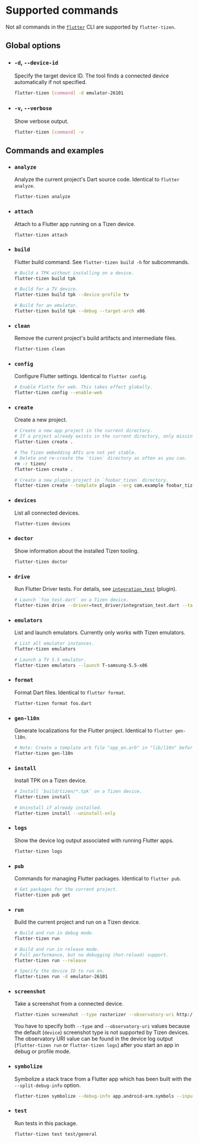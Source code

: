 # Supported commands

Not all commands in the [`flutter`](https://flutter.dev/docs/reference/flutter-cli) CLI are supported by `flutter-tizen`.

## Global options

- ### `-d`, `--device-id`

  Specify the target device ID. The tool finds a connected device automatically if not specified.

  ```sh
  flutter-tizen [command] -d emulator-26101
  ```

- ### `-v`, `--verbose`

  Show verbose output.

  ```sh
  flutter-tizen [command] -v
  ```

## Commands and examples

- ### `analyze`

  Analyze the current project's Dart source code. Identical to `flutter analyze`.

  ```sh
  flutter-tizen analyze
  ```

- ### `attach`

  Attach to a Flutter app running on a Tizen device.

  ```sh
  flutter-tizen attach
  ```

- ### `build`

  Flutter build command. See `flutter-tizen build -h` for subcommands.

  ```sh
  # Build a TPK without installing on a device.
  flutter-tizen build tpk

  # Build for a TV device.
  flutter-tizen build tpk --device-profile tv

  # Build for an emulator.
  flutter-tizen build tpk --debug --target-arch x86
  ```

- ### `clean`

  Remove the current project's build artifacts and intermediate files.

  ```sh
  flutter-tizen clean
  ```

- ### `config`

  Configure Flutter settings. Identical to `flutter config`.

  ```sh
  # Enable Flutte for web. This takes effect globally.
  flutter-tizen config --enable-web
  ```

- ### `create`

  Create a new project.

  ```sh
  # Create a new app project in the current directory.
  # If a project already exists in the current directory, only missing files are added.
  flutter-tizen create .

  # The Tizen embedding APIs are not yet stable.
  # Delete and re-create the `tizen` directory as often as you can.
  rm -r tizen/
  flutter-tizen create .

  # Create a new plugin project in `foobar_tizen` directory.
  flutter-tizen create --template plugin --org com.example foobar_tizen
  ```

- ### `devices`

  List all connected devices.

  ```sh
  flutter-tizen devices
  ```

- ### `doctor`

  Show information about the installed Tizen tooling.

  ```sh
  flutter-tizen doctor
  ```

- ### `drive`

  Run Flutter Driver tests. For details, see [`integration_test`](https://github.com/flutter/plugins/tree/master/packages/integration_test) (plugin).

  ```sh
  # Launch `foo_test.dart` on a Tizen device.
  flutter-tizen drive --driver=test_driver/integration_test.dart --target=integration_test/foo_test.dart
  ```

- ### `emulators`

  List and launch emulators. Currently only works with Tizen emulators.

  ```sh
  # List all emulator instances.
  flutter-tizen emulators

  # Launch a TV 5.5 emulator.
  flutter-tizen emulators --launch T-samsung-5.5-x86
  ```

- ### `format`

  Format Dart files. Identical to `flutter format`.

  ```sh
  flutter-tizen format foo.dart
  ```

- ### `gen-l10n`

  Generate localizations for the Flutter project. Identical to `flutter gen-l10n`.

  ```sh
  # Note: Create a template arb file "app_en.arb" in "lib/l10n" before running this.
  flutter-tizen gen-l10n
  ```

- ### `install`

  Install TPK on a Tizen device.

  ```sh
  # Install `build/tizen/*.tpk` on a Tizen device.
  flutter-tizen install

  # Uninstall if already installed.
  flutter-tizen install --uninstall-only
  ```

- ### `logs`

  Show the device log output associated with running Flutter apps.

  ```sh
  flutter-tizen logs
  ```

- ### `pub`

  Commands for managing Flutter packages. Identical to `flutter pub`.

  ```sh
  # Get packages for the current project.
  flutter-tizen pub get
  ```

- ### `run`

  Build the current project and run on a Tizen device.

  ```sh
  # Build and run in debug mode.
  flutter-tizen run

  # Build and run in release mode.
  # Full performance, but no debugging (hot-reload) support.
  flutter-tizen run --release

  # Specify the device ID to run on.
  flutter-tizen run -d emulator-26101
  ```

- ### `screenshot`

  Take a screenshot from a connected device.

  ```sh
  flutter-tizen screenshot --type rasterizer --observatory-uri http://127.0.0.1:43000/Swm0bjIe0ks=
  ```

  You have to specify both `--type` and `--observatory-uri` values because the default (`device`) screenshot type is not supported by Tizen devices. The observatory URI value can be found in the device log output (`flutter-tizen run` or `flutter-tizen logs`) after you start an app in debug or profile mode.

- ### `symbolize`

  Symbolize a stack trace from a Flutter app which has been built with the `--split-debug-info` option.

  ```sh
  flutter-tizen symbolize --debug-info app.android-arm.symbols --input stack_trace.err
  ```

- ### `test`

  Run tests in this package.

  ```sh
  flutter-tizen test test/general
  ```
